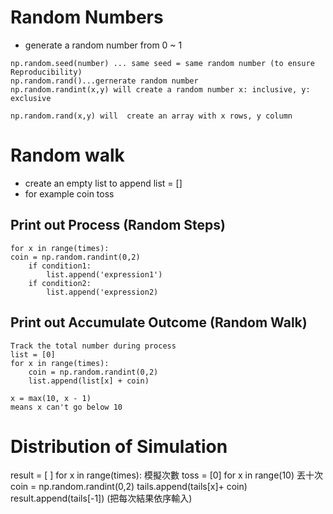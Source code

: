 # Random Numbers
* generate a random number from 0 ~ 1
```
np.random.seed(number) ... same seed = same random number (to ensure Reproducibility)
np.random.rand()...gernerate random number
np.random.randint(x,y) will create a random number x: inclusive, y: exclusive

np.random.rand(x,y) will  create an array with x rows, y column
```

# Random walk
* create an empty list to append list = []
* for example coin toss 

## Print out Process (Random Steps)

```
for x in range(times):
coin = np.random.randint(0,2)
    if condition1:
        list.append('expression1')
    if condition2:
        list.append('expression2)
```

## Print out Accumulate Outcome (Random Walk)
```
Track the total number during process
list = [0]
for x in range(times):
    coin = np.random.randint(0,2)
    list.append(list[x] + coin)

x = max(10, x - 1)
means x can't go below 10

```

# Distribution of Simulation
result = [ ]
for x in range(times): 模擬次數
    toss = [0]
    for x in range(10) 丟十次
         coin = np.random.randint(0,2)
        tails.append(tails[x]+ coin)
    result.append(tails[-1]) (把每次結果依序輸入)
  





